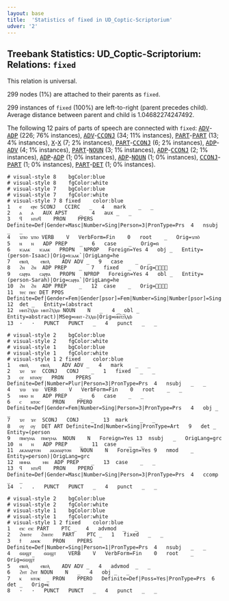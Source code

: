 ```yaml
---
layout: base
title:  'Statistics of fixed in UD_Coptic-Scriptorium'
udver: '2'
---
```


## Treebank Statistics: UD_Coptic-Scriptorium: Relations: `fixed`

This relation is universal.

299 nodes (1%) are attached to their parents as `fixed`.

299 instances of `fixed` (100%) are left-to-right (parent precedes child).
Average distance between parent and child is 1.04682274247492.

The following 12 pairs of parts of speech are connected with `fixed`: <tt><a href="cop_scriptorium-pos-ADV.html">ADV</a></tt>-<tt><a href="cop_scriptorium-pos-ADP.html">ADP</a></tt> (226; 76% instances), <tt><a href="cop_scriptorium-pos-ADV.html">ADV</a></tt>-<tt><a href="cop_scriptorium-pos-CCONJ.html">CCONJ</a></tt> (34; 11% instances), <tt><a href="cop_scriptorium-pos-PART.html">PART</a></tt>-<tt><a href="cop_scriptorium-pos-PART.html">PART</a></tt> (13; 4% instances), <tt><a href="cop_scriptorium-pos-X.html">X</a></tt>-<tt><a href="cop_scriptorium-pos-X.html">X</a></tt> (7; 2% instances), <tt><a href="cop_scriptorium-pos-PART.html">PART</a></tt>-<tt><a href="cop_scriptorium-pos-CCONJ.html">CCONJ</a></tt> (6; 2% instances), <tt><a href="cop_scriptorium-pos-ADP.html">ADP</a></tt>-<tt><a href="cop_scriptorium-pos-ADV.html">ADV</a></tt> (4; 1% instances), <tt><a href="cop_scriptorium-pos-PART.html">PART</a></tt>-<tt><a href="cop_scriptorium-pos-NOUN.html">NOUN</a></tt> (3; 1% instances), <tt><a href="cop_scriptorium-pos-ADP.html">ADP</a></tt>-<tt><a href="cop_scriptorium-pos-CCONJ.html">CCONJ</a></tt> (2; 1% instances), <tt><a href="cop_scriptorium-pos-ADP.html">ADP</a></tt>-<tt><a href="cop_scriptorium-pos-ADP.html">ADP</a></tt> (1; 0% instances), <tt><a href="cop_scriptorium-pos-ADP.html">ADP</a></tt>-<tt><a href="cop_scriptorium-pos-NOUN.html">NOUN</a></tt> (1; 0% instances), <tt><a href="cop_scriptorium-pos-CCONJ.html">CCONJ</a></tt>-<tt><a href="cop_scriptorium-pos-PART.html">PART</a></tt> (1; 0% instances), <tt><a href="cop_scriptorium-pos-PART.html">PART</a></tt>-<tt><a href="cop_scriptorium-pos-DET.html">DET</a></tt> (1; 0% instances).


~~~ conllu
# visual-style 8	bgColor:blue
# visual-style 8	fgColor:white
# visual-style 7	bgColor:blue
# visual-style 7	fgColor:white
# visual-style 7 8 fixed	color:blue
1	ⲉ	ⲉⲣⲉ	SCONJ	CCIRC	_	4	mark	_	_
2	ⲁ	ⲁ	AUX	APST	_	4	aux	_	_
3	ϥ	ⲛⲧⲟϥ	PRON	PPERS	Definite=Def|Gender=Masc|Number=Sing|Person=3|PronType=Prs	4	nsubj	_	_
4	ϫⲡⲟ	ϫⲡⲟ	VERB	V	VerbForm=Fin	0	root	_	Orig=ϫⲡⲟ̂
5	ⲛ	ⲛ	ADP	PREP	_	6	case	_	Orig=ⲛ̄
6	ⲓⲥⲁⲁⲕ	ⲓⲥⲁⲁⲕ	PROPN	NPROP	Foreign=Yes	4	obj	_	Entity=(person-Isaac)|Orig=ⲓ̈ⲥⲁⲁⲕ`|OrigLang=he
7	ⲉⲃⲟⲗ	ⲉⲃⲟⲗ	ADV	ADV	_	9	case	_	_
8	ϩⲛ	ϩⲛ	ADP	PREP	_	7	fixed	_	Orig=ϩ︤ⲛ︥
9	ⲥⲁⲣⲣⲁ	ⲥⲁⲣⲣⲁ	PROPN	NPROP	Foreign=Yes	4	obl	_	Entity=(person-Sarah)|Orig=ⲥⲁⲣⲣⲁ`|OrigLang=he
10	ϩⲛ	ϩⲛ	ADP	PREP	_	12	case	_	Orig=ϩ︤ⲛ︥
11	ⲧⲉⲥ	ⲡⲉⲥ	DET	PPOS	Definite=Def|Gender=Fem|Gender[psor]=Fem|Number=Sing|Number[psor]=Sing|Person=3|Poss=Yes|PronType=Prs	12	det	_	Entity=(abstract
12	ⲙⲛⲧϩⲗⲗⲱ	ⲙⲛⲧϩⲗⲗⲱ	NOUN	N	_	4	obl	_	Entity=abstract)|MSeg=ⲙⲛⲧ-ϩⲗⲗⲱ|Orig=ⲙ︤ⲛ︦ⲧ︥ϩ︤ⲗ︥ⲗⲱ̂
13	·	·	PUNCT	PUNCT	_	4	punct	_	_

~~~


~~~ conllu
# visual-style 2	bgColor:blue
# visual-style 2	fgColor:white
# visual-style 1	bgColor:blue
# visual-style 1	fgColor:white
# visual-style 1 2 fixed	color:blue
1	ⲉⲃⲟⲗ	ⲉⲃⲟⲗ	ADV	ADV	_	4	mark	_	_
2	ϫⲉ	ϫⲉ	CCONJ	CONJ	_	1	fixed	_	_
3	ⲥⲉ	ⲛⲧⲟⲟⲩ	PRON	PPERS	Definite=Def|Number=Plur|Person=3|PronType=Prs	4	nsubj	_	_
4	ϫⲱ	ϫⲱ	VERB	V	VerbForm=Fin	0	root	_	_
5	ⲙⲙⲟ	ⲛ	ADP	PREP	_	6	case	_	_
6	ⲥ	ⲛⲧⲟⲥ	PRON	PPERO	Definite=Def|Gender=Fem|Number=Sing|Person=3|PronType=Prs	4	obj	_	_
7	ϫⲉ	ϫⲉ	SCONJ	CONJ	_	13	mark	_	_
8	ⲟⲩ	ⲟⲩ	DET	ART	Definite=Ind|Number=Sing|PronType=Art	9	det	_	Entity=(person
9	ⲡⲛⲉⲩⲙⲁ	ⲡⲛⲉⲩⲙⲁ	NOUN	N	Foreign=Yes	13	nsubj	_	OrigLang=grc
10	ⲛ	ⲛ	ADP	PREP	_	11	case	_	_
11	ⲁⲕⲁⲑⲁⲣⲧⲟⲛ	ⲁⲕⲁⲑⲁⲣⲧⲟⲛ	NOUN	N	Foreign=Yes	9	nmod	_	Entity=person)|OrigLang=grc
12	ⲛⲙⲙⲁ	ⲙⲛ	ADP	PREP	_	13	case	_	_
13	ϥ	ⲛⲧⲟϥ	PRON	PPERO	Definite=Def|Gender=Masc|Number=Sing|Person=3|PronType=Prs	4	ccomp	_	_
14	.	.	PUNCT	PUNCT	_	4	punct	_	_

~~~


~~~ conllu
# visual-style 2	bgColor:blue
# visual-style 2	fgColor:white
# visual-style 1	bgColor:blue
# visual-style 1	fgColor:white
# visual-style 1 2 fixed	color:blue
1	ⲉⲓⲥ	ⲉⲓⲥ	PART	PTC	_	4	advmod	_	_
2	ϩⲏⲏⲧⲉ	ϩⲏⲏⲧⲉ	PART	PTC	_	1	fixed	_	_
3	ϯ	ⲁⲛⲟⲕ	PRON	PPERS	Definite=Def|Number=Sing|Person=1|PronType=Prs	4	nsubj	_	_
4	ϭⲱϣⲧ	ϭⲱϣⲧ	VERB	V	VerbForm=Fin	0	root	_	Orig=ϭⲱϣⲧ̅
5	ⲉⲃⲟⲗ	ⲉⲃⲟⲗ	ADV	ADV	_	4	advmod	_	_
6	ϩⲏⲧ	ϩⲏⲧ	NOUN	N	_	4	obj	_	_
7	ⲕ	ⲛⲧⲟⲕ	PRON	PPERO	Definite=Def|Poss=Yes|PronType=Prs	6	det	_	Orig=ⲕ̅
8	·	·	PUNCT	PUNCT	_	4	punct	_	_

~~~


